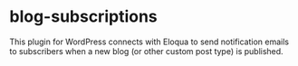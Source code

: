# blog-subscriptions

This plugin for WordPress connects with Eloqua to send notification emails to subscribers when a new blog (or other custom post type) is published.
